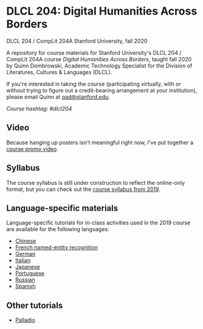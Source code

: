 # DLCL 204: Digital Humanities Across Borders
DLCL 204 / CompLit 204A
Stanford University, fall 2020

A repository for course materials for Stanford University's DLCL 204 / CompLit 204A course _Digital Humanities Across Borders_, taught fall 2020 by Quinn Dombrowski, Academic Technology Specialist for the Division of Literatures, Cultures & Languages (DLCL).

If you're interested in taking the course (participating virtually, with or without trying to figure out a credit-bearing arrangement at your institution), please email Quinn at qad@stanford.edu.

*Course hashtag: #dlcl204*

## Video
Because hanging up posters isn't meaningful right now, I've put together a [course promo video](dlcl204_fall2020.mov).

## Syllabus
The course syllabus is still under construction to reflect the online-only format, but you can check out the [course syllabus from 2019](dlcl204syllabus.md).

## Language-specific materials
Language-specific tutorials for in-class activities used in the 2019 course are available for the following languages:

* [Chinese](chinese)
* [French named-entity recognition](french/ner_french.md)
* [German](german)
* [Italian](italian)
* [Japanese](japanese)
* [Portuguese](portuguese)
* [Russian](russian)
* [Spanish](spanish)

## Other tutorials
* [Palladio](palladio)